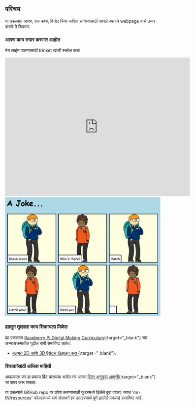 ## परिचय

या प्रकल्पात आपण, एक कथा, विनोद किंवा कविता सांगण्यासाठी आपले स्वतःचे webpage कसे तयार करावे ते शिकाल.

### आपण काय तयार करणार आहोत

पंच लाईन पाहण्यासाठी trinket खाली स्क्रोल करा!

<div class="trinket">
  <iframe src="https://trinket.io/embed/html/c8afdef912?outputOnly=true&start=result" width="600" height="450" frameborder="0" marginwidth="0" marginheight="0" allowfullscreen>
  </iframe>
  <img src="images/story-final.png">
</div>

### ह्यातून तुम्हाला काय शिकायला मिळेल

ह्या प्रकल्पात [Raspberry Pi Digital Making Curriculum](http://rpf.io/curriculum){:target="_blank"} च्या अभ्यासक्रमातील पुढील बाबी समाविष्ट आहेत:

+ [मूलभूत 2D आणि 3D ऍसेटस् डिझाइन करा ](https://www.raspberrypi.org/curriculum/design/creator){:target="_blank"}.

### शिक्षकांसाठी अधिक माहिती

आपल्याला जर हा प्रकल्प प्रिंट करायचा असेल तर आपण [प्रिंटर अनुकूल आवृत्ती](https://projects.raspberrypi.org/mr-IN/projects/tell-a-story/print){:target="_blank"} चा वापर करू शकता.

या प्रकल्पाचे GitHub repo वर प्रवेश करण्यासाठी फूटरमध्ये दिलेले दुवा वापरा, ज्यात 'mr-IN/resources' फोल्डरमध्ये सर्व संसाधने (व उदाहरणार्थ पूर्ण झालेले प्रकल्प) समाविष्ट आहे.